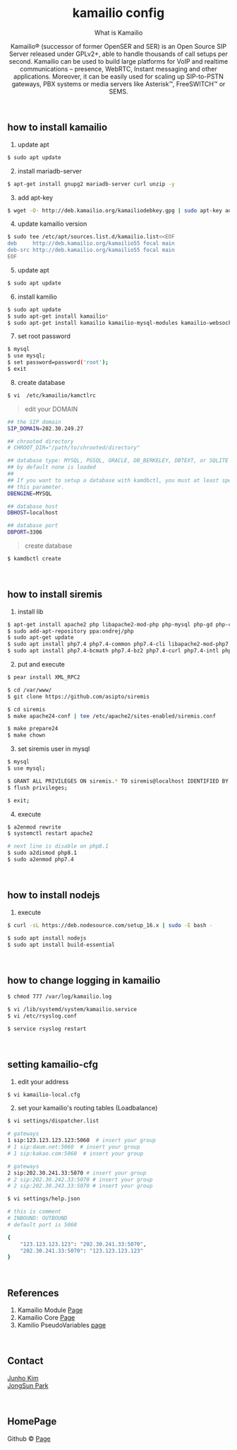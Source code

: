 # <div align="center"> kamailio config </div>

<div align="center">

What is Kamailio

Kamailio® (successor of former OpenSER and SER) is an Open Source SIP Server released under GPLv2+, able to handle thousands of call setups per second. Kamailio can be used to build large platforms for VoIP and realtime communications – presence, WebRTC, Instant messaging and other applications.  Moreover, it can be easily used for scaling up SIP-to-PSTN gateways, PBX systems or media servers like Asterisk™, FreeSWITCH™ or SEMS.

</div>

<br>

## how to install kamailio

1. update apt

```bash
$ sudo apt update
```

2. install mariadb-server

```bash
$ apt-get install gnupg2 mariadb-server curl unzip -y
```

3. add apt-key

```bash
$ wget -O- http://deb.kamailio.org/kamailiodebkey.gpg | sudo apt-key add -
```

4. update kamailio version

```bash
$ sudo tee /etc/apt/sources.list.d/kamailio.list<<EOF
deb     http://deb.kamailio.org/kamailio55 focal main
deb-src http://deb.kamailio.org/kamailio55 focal main
EOF
```

5. update apt

```bash
$ sudo apt update
```

6. install kamilio 

```bash
$ sudo apt update
$ sudo apt-get install kamailio*
$ sudo apt-get install kamailio kamailio-mysql-modules kamailio-websocket-modules kamailio-tls-modules -y
```

7. set root password

```bash
$ mysql
$ use mysql;
$ set password=password('root');
$ exit
```

8. create database

```bash
$ vi  /etc/kamailio/kamctlrc
```

> edit your DOMAIN

```bash
## the SIP domain
SIP_DOMAIN=202.30.249.27

## chrooted directory
# CHROOT_DIR="/path/to/chrooted/directory"

## database type: MYSQL, PGSQL, ORACLE, DB_BERKELEY, DBTEXT, or SQLITE
## by default none is loaded
##
## If you want to setup a database with kamdbctl, you must at least specify
## this parameter.
DBENGINE=MYSQL

## database host
DBHOST=localhost

## database port
DBPORT=3306

```

> create database

```bash
$ kamdbctl create
```

<br>

## how to install siremis

1. install lib

```bash
$ apt-get install apache2 php libapache2-mod-php php-mysql php-gd php-curl php-xml php-pear php-xmlrpc make git -y
$ sudo add-apt-repository ppa:ondrej/php
$ sudo apt-get update
$ sudo apt install php7.4 php7.4-common php7.4-cli libapache2-mod-php7.4
$ sudo apt install php7.4-bcmath php7.4-bz2 php7.4-curl php7.4-intl php7.4-mbstring php7.4-mysql php7.4-readline php7.4-xml php7.4-zip php7.4-gd php7.4-memcached php7.4-redis php7.4-xmlrpc
``` 

2. put and execute

```bash
$ pear install XML_RPC2

$ cd /var/www/
$ git clone https://github.com/asipto/siremis

$ cd siremis
$ make apache24-conf | tee /etc/apache2/sites-enabled/siremis.conf

$ make prepare24
$ make chown
```

3. set siremis user in mysql

```bash
$ mysql
$ use mysql;

$ GRANT ALL PRIVILEGES ON siremis.* TO siremis@localhost IDENTIFIED BY 'siremisrw';
$ flush privileges;

$ exit;
```

4. execute

```bash
$ a2enmod rewrite
$ systemctl restart apache2

# next line is disable on php8.1
$ sudo a2dismod php8.1
$ sudo a2enmod php7.4
```

<br>

## how to install nodejs

1. execute

```bash
$ curl -sL https://deb.nodesource.com/setup_16.x | sudo -E bash -

$ sudo apt install nodejs
$ sudo apt install build-essential
```

<br>

## how to change logging in kamailio 

```bash
$ chmod 777 /var/log/kamailio.log

$ vi /lib/systemd/system/kamailio.service
$ vi /etc/rsyslog.conf

$ service rsyslog restart
```

<br>

## setting kamailio-cfg

1. edit your address

```bash
$ vi kamailio-local.cfg
```

2. set your kamailio's routing tables (Loadbalance)

```bash
$ vi settings/dispatcher.list

# gateways 
1 sip:123.123.123.123:5060  # insert your group
# 1 sip:daum.net:5060  # insert your group
# 1 sip:kakao.com:5060  # insert your group

# gateways
2 sip:202.30.241.33:5070 # insert your group
# 2 sip:202.30.242.33:5070 # insert your group
# 2 sip:202.30.243.33:5070 # insert your group
```

```bash
$ vi settings/help.json

# this is comment    
# INBOUND: OUTBOUND
# default port is 5060

{
    "123.123.123.123": "202.30.241.33:5070",
    "202.30.241.33:5070": "123.123.123.123"
}

```

<br>

## References

1. Kamailio Module [Page](https://www.kamailio.org/docs/modules/5.5.x/)
2. Kamailio Core [Page](http://www.kamailio.org/wiki/cookbooks/5.5.x/core)
3. Kamilio PseudoVariables [page](https://www.kamailio.org/wiki/cookbooks/5.5.x/pseudovariables)

<br>

## Contact

[Junho Kim](libtv@naver.com) <br>
[JongSun Park](ahrl1994@gmail.com)

<br>

## HomePage

Github © [Page](https://github.com/A-big-fish-in-a-small-pond/)
